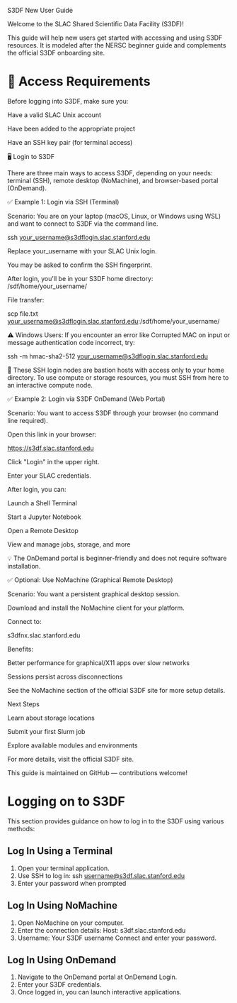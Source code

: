 S3DF New User Guide

Welcome to the SLAC Shared Scientific Data Facility (S3DF)!

This guide will help new users get started with accessing and using S3DF resources. It is modeled after the NERSC beginner guide and complements the official S3DF onboarding site.

# 🔑 Access Requirements

Before logging into S3DF, make sure you:

Have a valid SLAC Unix account

Have been added to the appropriate project

Have an SSH key pair (for terminal access)

🖥️ Login to S3DF

There are three main ways to access S3DF, depending on your needs: terminal (SSH), remote desktop (NoMachine), and browser-based portal (OnDemand).

✅ Example 1: Login via SSH (Terminal)

Scenario: You are on your laptop (macOS, Linux, or Windows using WSL) and want to connect to S3DF via the command line.

ssh your_username@s3dflogin.slac.stanford.edu

Replace your_username with your SLAC Unix login.

You may be asked to confirm the SSH fingerprint.

After login, you'll be in your S3DF home directory: /sdf/home/your_username/

File transfer:

scp file.txt your_username@s3dflogin.slac.stanford.edu:/sdf/home/your_username/

⚠️ Windows Users: If you encounter an error like Corrupted MAC on input or message authentication code incorrect, try:

ssh -m hmac-sha2-512 your_username@s3dflogin.slac.stanford.edu

🔄 These SSH login nodes are bastion hosts with access only to your home directory. To use compute or storage resources, you must SSH from here to an interactive compute node.

✅ Example 2: Login via S3DF OnDemand (Web Portal)

Scenario: You want to access S3DF through your browser (no command line required).

Open this link in your browser:

https://s3df.slac.stanford.edu

Click "Login" in the upper right.

Enter your SLAC credentials.

After login, you can:

Launch a Shell Terminal

Start a Jupyter Notebook

Open a Remote Desktop

View and manage jobs, storage, and more

💡 The OnDemand portal is beginner-friendly and does not require software installation.

✅ Optional: Use NoMachine (Graphical Remote Desktop)

Scenario: You want a persistent graphical desktop session.

Download and install the NoMachine client for your platform.

Connect to:

s3dfnx.slac.stanford.edu

Benefits:

Better performance for graphical/X11 apps over slow networks

Sessions persist across disconnections

See the NoMachine section of the official S3DF site for more setup details.

Next Steps

Learn about storage locations

Submit your first Slurm job

Explore available modules and environments

For more details, visit the official S3DF site.

This guide is maintained on GitHub — contributions welcome!


# Logging on to S3DF

This section provides guidance on how to log in to the S3DF using various methods:

## Log In Using a Terminal
1. Open your terminal application.
2. Use SSH to log in:
   ssh username@s3df.slac.stanford.edu
3. Enter your password when prompted
 
## Log In Using NoMachine
1. Open NoMachine on your computer.
2. Enter the connection details:
   Host: s3df.slac.stanford.edu
3. Username: Your S3DF username
Connect and enter your password.

## Log In Using OnDemand
1. Navigate to the OnDemand portal at OnDemand Login.
2. Enter your S3DF credentials.
3. Once logged in, you can launch interactive applications.
